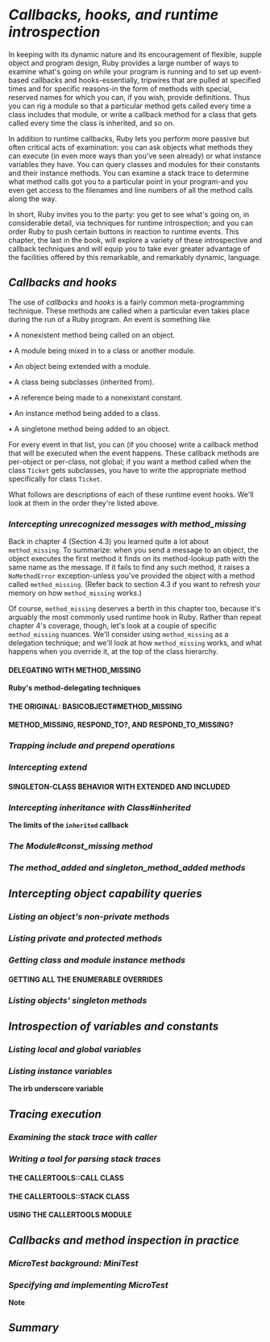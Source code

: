 # *Callbacks, hooks, and runtime introspection* #
In keeping with its dynamic nature and its encouragement of flexible, supple object and program design, Ruby provides a large number of ways to examine what's going on while your program is running and to set up event-based callbacks and hooks-essentially, tripwires that are pulled at specified times and for specific reasons-in the form of methods with special, reserved names for which you can, if you wish, provide definitions. Thus you can rig a module so that a particular method gets called every time a class includes that module, or write a callback method for a class that gets called every time the class is inherited, and so on.

In addition to runtime callbacks, Ruby lets you perform more passive but often critical acts of examination: you can ask objects what methods they can execute (in even more ways than you've seen already) or what instance variables they have. You can query classes and modules for their constants and their instance methods. You can examine a stack trace to determine what method calls got you to a particular point in your program-and you even get access to the filenames and line numbers of all the method calls along the way.

In short, Ruby invites you to the party: you get to see what's going on, in considerable detail, via techniques for runtime introspection; and you can order Ruby to push certain buttons in reaction to runtime events. This chapter, the last in the book, will explore a variety of these introspective and callback techniques and will equip you to take ever greater advantage of the facilities offered by this remarkable, and remarkably dynamic, language.

## *Callbacks and hooks* ##
The use of *callbacks* and *hooks* is a fairly common meta-programming technique. These methods are called when a particular even takes place during the run of a Ruby program. An event is something like

• A nonexistent method being called on an object.

• A module being mixed in to a class or another module.

• An object being extended with a module.

• A class being subclasses (inherited from).

• A reference being made to a nonexistant constant.

• An instance method being added to a class.

• A singletone method being added to an object.

For every event in that list, you can (if you choose) write a callback method that will be executed when the event happens. These callback methods are per-object or per-class, not global; if you want a method called when the class `Ticket` gets subclasses, you have to write the appropriate method specifically for class `Ticket`.

What follows are descriptions of each of these runtime event hooks. We'll look at them in the order they're listed above.

### *Intercepting unrecognized messages with method_missing* ### 
Back in chapter 4 (Section 4.3) you learned quite a lot about `method_missing`. To summarize: when you send a message to an object, the object executes the first method it finds on its method-lookup path with the same name as the message. If it fails to find any such method, it raises a `NoMethodError` exception-unless you've provided the object with a method called `method_missing`. (Refer back to section 4.3 if you want to refresh your memory on how `method_missing` works.)

Of course, `method_missing` deserves a berth in this chapter too, because it's arguably the most commonly used runtime hook in Ruby. Rather than repeat chapter 4's coverage, though, let's look at a couple of specific `method_missing` nuances. We'll consider using `method_missing` as a delegation technique; and we'll look at how `method_missing` works, and what happens when you override it, at the top of the class hierarchy.

#### DELEGATING WITH METHOD_MISSING ####

**Ruby's method-delegating techniques** 

#### THE ORIGINAL: BASICOBJECT#METHOD_MISSING ####

#### METHOD_MISSING, RESPOND_TO?, AND RESPOND_TO_MISSING? #### 

### *Trapping include and prepend operations* ### 

### *Intercepting extend* ###

#### SINGLETON-CLASS BEHAVIOR WITH EXTENDED AND INCLUDED ####

### *Intercepting inheritance with Class#inherited* ###

**The limits of the `inherited` callback**

### *The Module#const_missing method* ###

### *The method_added and singleton_method_added methods* ###

## *Intercepting object capability queries* ##

### *Listing an object's non-private methods* ### 

### *Listing private and protected methods* ###

### *Getting class and module instance methods* ###

#### GETTING ALL THE ENUMERABLE OVERRIDES ####

### *Listing objects' singleton methods* ###

## *Introspection of variables and constants* ## 

### *Listing local and global variables* ###

### *Listing instance variables* ###

**The irb underscore variable** 

## *Tracing execution* ##

### *Examining the stack trace with caller* ###

### *Writing a tool for parsing stack traces* ###

#### THE CALLERTOOLS::CALL CLASS ####

#### THE CALLERTOOLS::STACK CLASS ####

#### USING THE CALLERTOOLS MODULE ####

## *Callbacks and method inspection in practice* ##

### *MicroTest background: MiniTest* ###

### *Specifying and implementing MicroTest* ### 

**Note** 

## *Summary* ##
